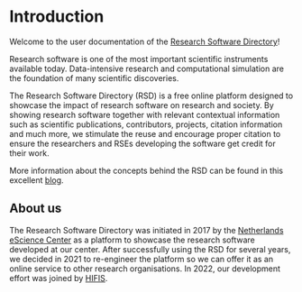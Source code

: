 <!--
SPDX-FileCopyrightText: 2022 Jesús García Gonzalez (Netherlands eScience Center) <j.g.gonzalez@esciencecenter.nl>
SPDX-FileCopyrightText: 2022 Jason Maassen (Netherlands eScience Center) <j.maassen@esciencecenter.nl>
SPDX-FileCopyrightText: 2022 Netherlands eScience Center

SPDX-License-Identifier: CC-BY-4.0
-->

# Introduction

Welcome to the user documentation of the [Research Software Directory](https://research-software-directory.org)!

Research software is one of the most important scientific instruments available today. Data-intensive research and computational simulation are the foundation of many scientific
discoveries.

The Research Software Directory (RSD) is a free online platform designed to showcase the impact of research software on research and society. By showing research software together with
relevant contextual information such as scientific publications, contributors, projects, citation information and much more, we stimulate the reuse and encourage proper citation
to ensure the researchers and RSEs developing the software get credit for their work.

More information about the concepts behind the RSD can be found in this excellent
[blog](https://blog.esciencecenter.nl/the-research-software-directory-and-how-it-promotes-software-citation-4bd2137a6b8).

## About us

The Research Software Directory was initiated in 2017 by the [Netherlands eScience Center](https://esciencecenter.nl) as a platform to showcase the research software developed at
our center. After successfully using the RSD for several years, we decided in 2021 to re-engineer the platform so we can offer it as an online service to other research
organisations. In 2022, our development effort was joined by [HIFIS](https://hifis.net/).
